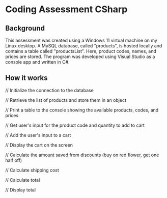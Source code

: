 # Coding Assessment CSharp
 
## Background
This assessment was created using a Windows 11 virtual machine on my Linux desktop. A MySQL database, called "products", is hosted locally and contains a table called "productsList". Here, product codes, names, and prices are stored. The program was developed using Visual Studio as a console app and written in C#.

## How it works

// Initialize the connection to the database

// Retrieve the list of products and store them in an object

// Print a table to the console showing the available products, codes, and prices

// Get user's input for the product code and quantity to add to cart

// Add the user's input to a cart

// Display the cart on the screen

// Calculate the amount saved from discounts (buy on red flower, get one half off)

// Calculate shipping cost

// Calculate total

// Display total